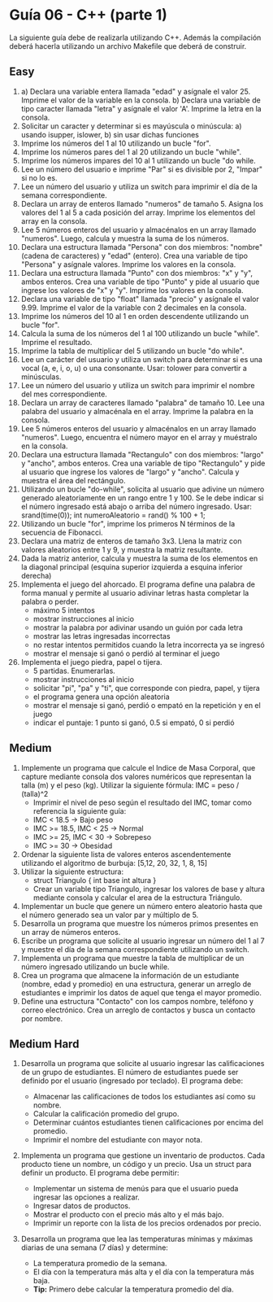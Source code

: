 # Guía 06 - C++ (parte 1)

La siguiente guía debe de realizarla utilizando C++. Además la compilación deberá hacerla utilizando un archivo Makefile
que deberá de construir.

## Easy

1. a) Declara una variable entera llamada "edad" y asígnale el valor 25. Imprime el valor de la variable en la consola. b) Declara una variable de tipo caracter llamada "letra" y asígnale el valor 'A'. Imprime la letra en la consola.
1. Solicitar un caracter y determinar si es mayúscula o minúscula: a) usando isupper, islower, b) sin usar dichas funciones
1. Imprime los números del 1 al 10 utilizando un bucle "for".
1. Imprime los números pares del 1 al 20 utilizando un bucle "while".
1. Imprime los números impares del 10 al 1 utilizando un bucle "do while.
1. Lee un número del usuario e imprime "Par" si es divisible por 2, "Impar" si no lo es.
1. Lee un número del usuario y utiliza un switch para imprimir el día de la semana correspondiente.
1. Declara un array de enteros llamado "numeros" de tamaño 5. Asigna los valores del 1 al 5 a cada posición del array. Imprime los elementos del array en la consola.
1. Lee 5 números enteros del usuario y almacénalos en un array llamado "numeros". Luego, calcula y muestra la suma de los números.
1. Declara una estructura llamada "Persona" con dos miembros: "nombre" (cadena de caracteres) y "edad" (entero). Crea una variable de tipo "Persona" y asígnale valores. Imprime los valores en la consola.
1. Declara una estructura llamada "Punto" con dos miembros: "x" y "y", ambos enteros. Crea una variable de tipo "Punto" y pide al usuario que ingrese los valores de "x" y "y". Imprime los valores en la consola.
1. Declara una variable de tipo "float" llamada "precio" y asígnale el valor 9.99. Imprime el valor de la variable con 2 decimales en la consola.
1. Imprime los números del 10 al 1 en orden descendente utilizando un bucle "for".
1. Calcula la suma de los números del 1 al 100 utilizando un bucle "while". Imprime el resultado.
1. Imprime la tabla de multiplicar del 5 utilizando un bucle "do while".
1. Lee un carácter del usuario y utiliza un switch para determinar si es una vocal (a, e, i, o, u) o una consonante. Usar: tolower para convertir a minúsculas.
1. Lee un número del usuario y utiliza un switch para imprimir el nombre del mes correspondiente.
1. Declara un array de caracteres llamado "palabra" de tamaño 10. Lee una palabra del usuario y almacénala en el array. Imprime la palabra en la consola.
1. Lee 5 números enteros del usuario y almacénalos en un array llamado "numeros". Luego, encuentra el número mayor en el array y muéstralo en la consola.
1. Declara una estructura llamada "Rectangulo" con dos miembros: "largo" y "ancho", ambos enteros. Crea una variable de tipo "Rectangulo" y pide al usuario que ingrese los valores de "largo" y "ancho". Calcula y muestra el área del rectángulo.
1. Utilizando un bucle "do-while", solicita al usuario que adivine un número generado aleatoriamente en un rango entre 1 y 100. Se le debe indicar si el número ingresado está abajo o arriba del número ingresado. Usar: srand(time(0)); int numeroAleatorio = rand() % 100 + 1;
1. Utilizando un bucle "for", imprime los primeros N términos de la secuencia de Fibonacci.
1. Declara una matriz de enteros de tamaño 3x3. Llena la matriz con valores aleatorios entre 1 y 9, y muestra la matriz resultante.
1. Dada la matriz anterior, calcula y muestra la suma de los elementos en la diagonal principal (esquina superior izquierda a esquina inferior derecha)
1. Implementa el juego del ahorcado. El programa define una palabra de forma manual y permite al usuario adivinar letras hasta completar la palabra o perder. 
    - máximo 5 intentos
    - mostrar instrucciones al inicio
    - mostrar la palabra por adivinar usando un guión por cada letra
    - mostrar las letras ingresadas incorrectas
    - no restar intentos permitidos cuando la letra incorrecta ya se ingresó
    - mostrar el mensaje si ganó o perdió al terminar el juego
1. Implementa el juego piedra, papel o tijera.
    - 5 partidas. Enumerarlas.
    - mostrar instrucciones al inicio
    - solicitar "pi", "pa" y "ti", que corresponde con piedra, papel, y tijera
    - el programa genera una opción aleatoria
    - mostrar el mensaje si ganó, perdió o empató en la repetición y en el juego
    - indicar el puntaje: 1 punto si ganó, 0.5 si empató, 0 si perdió

## Medium

1. Implemente un programa que calcule el Indice de Masa Corporal, que capture mediante consola dos valores numéricos que representan la talla (m) y el peso (kg). Utilizar la siguiente fórmula: IMC = peso / (talla)^2
    - Imprimir el nivel de peso según el resultado del IMC, tomar como referencia la siguiente guía:
    - IMC < 18.5 -> Bajo peso
    - IMC >= 18.5, IMC < 25 -> Normal
    - IMC >= 25, IMC < 30 -> Sobrepeso 
    - IMC >= 30 -> Obesidad
2. Ordenar la siguiente lista de valores enteros ascendentemente utilizando el algoritmo de burbuja: [5,12, 20, 32, 1, 8, 15]
3. Utilizar la siguiente estructura:
    - struct Triangulo {
        int base
        int altura
    }
    - Crear un variable tipo Triangulo, ingresar los valores de base y altura mediante consola y calcular el area de la estructura Triángulo.
4. Implementar un bucle que genere un número entero aleatorio hasta que el número generado sea un valor par y múltiplo de 5.
5. Desarrolla un programa que muestre los números primos presentes en un array de números enteros.
6. Escribe un programa que solicite al usuario ingresar un número del 1 al 7 y muestre el día de la semana correspondiente utilizando un switch.
7. Implementa un programa que muestre la tabla de multiplicar de un número ingresado utilizando un bucle while.
8. Crea un programa que almacene la información de un estudiante (nombre, edad y promedio) en una estructura, generar un arreglo de estudiantes e imprimir los datos de aquel que tenga el mayor promedio.
9. Define una estructura "Contacto" con los campos nombre, teléfono y correo electrónico. Crea un arreglo de contactos y busca un contacto por nombre.

## Medium Hard

1. Desarrolla un programa que solicite al usuario ingresar las calificaciones de un grupo de estudiantes. 
El número de estudiantes puede ser definido por el usuario (ingresado por teclado). El programa debe:
    - Almacenar las calificaciones de todos los estudiantes así como su nombre.
    - Calcular la calificación promedio del grupo.
    - Determinar cuántos estudiantes tienen calificaciones por encima del promedio.
    - Imprimir el nombre del estudiante con mayor nota.

2. Implementa un programa que gestione un inventario de productos. Cada producto tiene un nombre, un código y un precio. 
Usa un struct para definir un producto. El programa debe permitir:
    - Implementar un sistema de menús para que el usuario pueda ingresar las opciones a realizar.
    - Ingresar datos de productos.
    - Mostrar el producto con el precio más alto y el más bajo.
    - Imprimir un reporte con la lista de los precios ordenados por precio.

3. Desarrolla un programa que lea las temperaturas mínimas y máximas diarias de una semana (7 días) y determine:
    - La temperatura promedio de la semana.
    - El día con la temperatura más alta y el día con la temperatura más baja.
    - **Tip:** Primero debe calcular la temperatura promedio del día.
